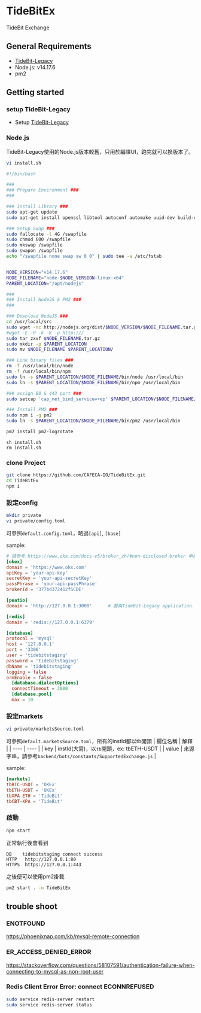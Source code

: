 # TideBitEx
TideBit Exchange

## General Requirements

- [TideBit-Legacy](https://github.com/CAFECA-IO/TideBit-Lagacy)
- Node.js: v14.17.6
- pm2

## Getting started

### setup TideBit-Legacy
- Setup [TideBit-Legacy](https://github.com/CAFECA-IO/TideBit-Lagacy)

### Node.js
TideBit-Legacy使用的Node.js版本較舊，只用於編譯UI，跑完就可以換版本了。

```sh
vi install.sh
```

```sh
#!/bin/bash

###
### Prepare Environment ###
###

### Install Library ###
sudo apt-get update
sudo apt-get install openssl libtool autoconf automake uuid-dev build-essential gcc g++ software-properties-common unzip make git libcap2-bin -y

### Setup Swap ###
sudo fallocate -l 4G /swapfile
sudo chmod 600 /swapfile
sudo mkswap /swapfile
sudo swapon /swapfile
echo "/swapfile none swap sw 0 0" | sudo tee -a /etc/fstab


NODE_VERSION="v14.17.6"
NODE_FILENAME="node-$NODE_VERSION-linux-x64"
PARENT_LOCATION="/opt/nodejs"

###
### Install NodeJS & PM2 ###
###

### Download NodeJS ###
cd /usr/local/src
sudo wget -nc http://nodejs.org/dist/$NODE_VERSION/$NODE_FILENAME.tar.gz
#wget -E -H -k -K -p http:///
sudo tar zxvf $NODE_FILENAME.tar.gz
sudo mkdir -p $PARENT_LOCATION
sudo mv $NODE_FILENAME $PARENT_LOCATION/

### Link binary files ###
rm -f /usr/local/bin/node
rm -f /usr/local/bin/npm
sudo ln -s $PARENT_LOCATION/$NODE_FILENAME/bin/node /usr/local/bin
sudo ln -s $PARENT_LOCATION/$NODE_FILENAME/bin/npm /usr/local/bin

### assign 80 & 443 port ###
sudo setcap 'cap_net_bind_service=+ep' $PARENT_LOCATION/$NODE_FILENAME/bin/node

### Install PM2 ###
sudo npm i -g pm2
sudo ln -s $PARENT_LOCATION/$NODE_FILENAME/bin/pm2 /usr/local/bin

pm2 install pm2-logrotate

```

```shell
sh install.sh
rm install.sh
```

### clone Project
```sh
git clone https://github.com/CAFECA-IO/TideBitEx.git
cd TideBitEx
npm i
```

### 設定config
```sh
mkdir private
vi private/config.toml
```

可參照`default.config.toml`，略過`[api]`, `[base]`

sample:
```toml
# 請參考 https://www.okx.com/docs-v5/broker_zh/#non-disclosed-broker 申請
[okex]
domain = 'https://www.okx.com'
apiKey = 'your-api-key'
secretKey = 'your-api-secretKey'
passPhrase = 'your-api-passPhrase'
brokerId = '377bd372412fSCDE'

[peatio]
domain = 'http://127.0.0.1:3000'      # 要與TideBit-Legacy application.yml中URL_HOST相同

[redis]
domain = 'redis://127.0.0.1:6379'

[database]
protocal = 'mysql'
host = '127.0.0.1'
port = '3306'
user = 'tidebitstaging'
password = 'tidebitstaging'
dbName = 'tidebitstaging'
logging = false
ormEnable = false
  [database.dialectOptions]
  connectTimeout = 3000
  [database.pool]
  max = 10

```

### 設定markets
```sh
vi private/marketsSource.toml
```
可參照`default.marketsSource.toml`，所有的instId都以tb開頭
| 欄位名稱 | 解釋 |
| ---- | ---- |
| key | instId(大寫)，以`tb`開頭，ex: tbETH-USDT |
| value | 來源字串，請參考```backend/bots/constants/SupportedExchange.js``` |

sample:
```toml
[markets]
tbBTC-USDT = 'OKEx'
tbETH-USDT = 'OKEx'
tbXPA-ETH = 'TideBit'
tbCBT-XPA = 'TideBit'
```


### 啟動
```sh
npm start
```

正常執行後會看到
```
DB    tidebitstaging connect success
HTTP   http://127.0.0.1:80
HTTPS  https://127.0.0.1:443
```

之後便可以使用pm2掛載
```sh
pm2 start . -n TideBitEx
```

## trouble shoot

### ENOTFOUND
https://phoenixnap.com/kb/mysql-remote-connection

### ER_ACCESS_DENIED_ERROR
https://stackoverflow.com/questions/58107591/authentication-failure-when-connecting-to-mysql-as-non-root-user

### Redis Client Error Error: connect ECONNREFUSED
```sh
sudo service redis-server restart
sudo service redis-server status
```

